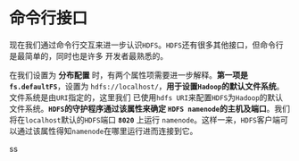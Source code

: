 命令行接口
==========================================================================
现在我们通过命令行交互来进一步认识`HDFS`。`HDFS`还有很多其他接口，但命令行是最简单的，同时也是许多
开发者最熟悉的。

在我们设置为 **分布配置** 时，有两个属性项需要进一步解释。**第一项是`fs.defaultFS`**，设置为
`hdfs://localhost/`，**用于设置`Hadoop`的默认文件系统**。文件系统是由`URI`指定的，这里我们
已使用`hdfs URI`来配置`HDFS`为`Hadoop`的默认文件系统。**`HDFS`的守护程序通过该属性来确定
`HDFS namenode`的主机及端口**。我们将在`localhost`默认的`HDFS`端口 **`8020`** 上运行
`namenode`。这样一来，`HDFS`客户端可以通过该属性得知`namenode`在哪里运行进而连接到它。




























































































ss
